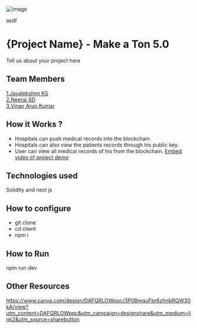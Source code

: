 ![image](https://user-images.githubusercontent.com/92361680/197824476-464d420d-26a6-4df5-aef3-99214fac1388.png)

asdf


# {Project Name} - Make a Ton 5.0
Tell us about your project here

## Team Members
[1.Jayalekshmi KS](https://github.com/Jayalekshmiks112)   
[2.Neeraj SD](https://github.com/Neeraj-SD)   
[3.Vinay Arun Kumar](https://github.com/VakuTheDaku)   

## How it Works ?
* Hospitals can push medical records into the blockchain.
* Hospitals can also view the patients records through his public key.
* User can view all medical records of his from the blockchain.
[Embed video of project demo](https://www.loom.com/share/e8b220bef9e84e0198c87fa5e854d15d)

## Technologies used
Solidity and next js

## How to configure
* git clone
* cd client
* npm i

## How to Run
npm run dev

## Other Resources
https://www.canva.com/design/DAFQRLOWppc/3P0BmquFbr6zhnbRQW30kA/view?utm_content=DAFQRLOWppc&utm_campaign=designshare&utm_medium=link2&utm_source=sharebutton

